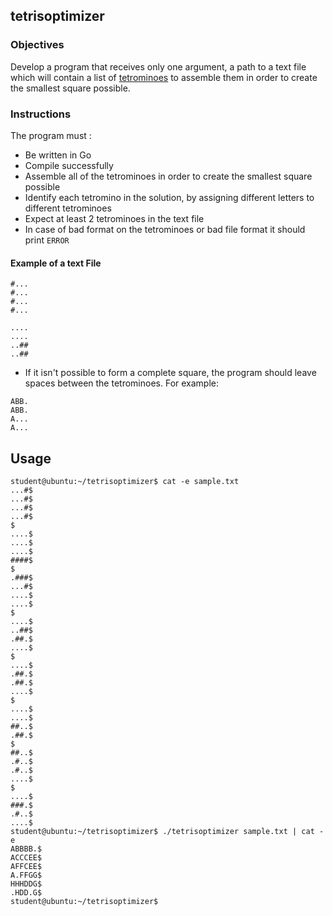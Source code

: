 ## tetrisoptimizer

### Objectives

Develop a program that receives only one argument, a path to a text file which will contain a list of [tetrominoes](https://en.wikipedia.org/wiki/Tetromino) to assemble them in order to create the smallest square possible.

### Instructions

The program must :

-   Be written in Go
-   Compile successfully
-   Assemble all of the tetrominoes in order to create the smallest square possible
-   Identify each tetromino in the solution, by assigning different letters to different tetrominoes
-   Expect at least 2 tetrominoes in the text file
-   In case of bad format on the tetrominoes or bad file format it should print `ERROR`

#### Example of a text File

```console
#...
#...
#...
#...

....
....
..##
..##
```

-   If it isn't possible to form a complete square, the program should leave spaces between the tetrominoes. For example:

```console
ABB.
ABB.
A...
A...
```

## Usage

```
student@ubuntu:~/tetrisoptimizer$ cat -e sample.txt
...#$
...#$
...#$
...#$
$
....$
....$
....$
####$
$
.###$
...#$
....$
....$
$
....$
..##$
.##.$
....$
$
....$
.##.$
.##.$
....$
$
....$
....$
##..$
.##.$
$
##..$
.#..$
.#..$
....$
$
....$
###.$
.#..$
....$
student@ubuntu:~/tetrisoptimizer$ ./tetrisoptimizer sample.txt | cat -e
ABBBB.$
ACCCEE$
AFFCEE$
A.FFGG$
HHHDDG$
.HDD.G$
student@ubuntu:~/tetrisoptimizer$
```
